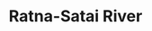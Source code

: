 ---
title: "Ratna-Satai River"
title_bn: "রত্না-সাতাই নদী"
description: "It started from Lakhai and Astagram and ended in the Barak River in Habiganj."
---
